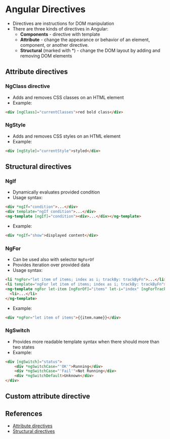 # Angular Directives
* Directives are instructions for DOM manipulation
* There are three kinds of directives in Angular:
    * **Components** - directive with template
    * **Attribute** - change the appearance or behavior of an element, component, or another directive.
    * **Structural** (marked with *) - change the DOM layout by adding and removing DOM elements
    
## Attribute directives
### NgClass directive
* Adds and removes CSS classes on an HTML element
* Example:

```html
<div [ngClass]="currentClasses">red bold class</div>
```

### NgStyle
* Adds and removes CSS styles on an HTML element
* Example:

```html
<div [ngStyle]="currentStyle">styled</div>
```
## Structural directives

### NgIf
* Dynamically evaluates provided condition
* Usage syntax:
```html
<div *ngIf="condition">...</div>
<div template="ngIf condition">...</div>
<ng-template [ngIf]="condition"><div>...</div></ng-template>
```
* Example:

```html
<div *ngIf="show">displayed content</div>
```
### NgFor
* Can be used also with selector `NgForOf`
* Provides iteration over provided data
* Usage syntax:
```html
<li *ngFor="let item of items; index as i; trackBy: trackByFn">...</li>
<li template="ngFor let item of items; index as i; trackBy: trackByFn">...</li>
<ng-template ngFor let-item [ngForOf]="items" let-i="index" [ngForTrackBy]="trackByFn">
  <li>...</li>
</ng-template>
```
* Example:

```html
<div *ngFor="let item of items">{{item.name}}</div>
```
### NgSwitch
* Provides more readable template syntax when there should more than two states 
* Example:
```html
<div [ngSwitch]="status">
    <div *ngSwitchCase="'OK'">Running</div>
    <div *ngSwitchCase="'Fail'">Not Running</div>
    <div *ngSwitchDefault>Unknown</div>
</div>
```
## Custom attribute directive



## References
* [Attribute directives](https://angular.io/guide/attribute-directives)
* [Structural directives](https://angular.io/guide/structural-directives)

